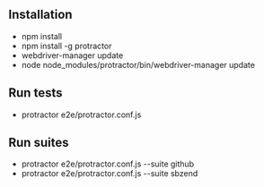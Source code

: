 
## Installation
- npm install
- npm install -g protractor
- webdriver-manager update
- node node_modules/protractor/bin/webdriver-manager update

## Run tests 
- protractor e2e/protractor.conf.js
 
 ## Run suites
- protractor e2e/protractor.conf.js --suite github
- protractor e2e/protractor.conf.js --suite sbzend